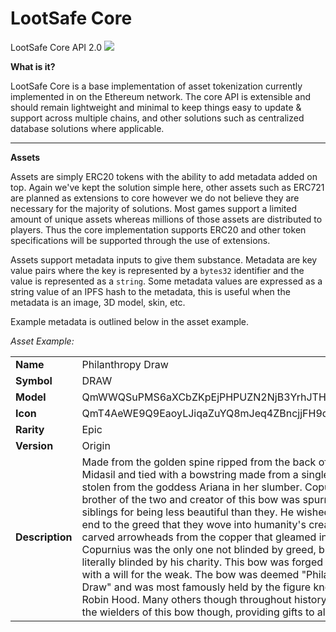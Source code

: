 # LootSafe Core
LootSafe Core API 2.0
![](https://lootsafe.io/app/images/exchange.gif)

**What is it?**

LootSafe Core is a base implementation of asset tokenization currently implemented in on the Ethereum network. 
The core API is extensible and should remain lightweight and minimal to keep things easy to update & support across
multiple chains, and other solutions such as centralized database solutions where applicable.

---

**Assets**

Assets are simply ERC20 tokens with the ability to add metadata added on top. 
Again we've kept the solution simple here, other assets such as ERC721 are planned as 
extensions to core however we do not believe they are necessary for the majority of solutions. Most games support a 
limited amount of unique assets whereas millions of those assets are distributed to players. Thus the core implementation 
supports ERC20 and other token specifications will be supported through the use of extensions. 

Assets support metadata inputs to give them substance. Metadata are key value pairs where the key is represented by a 
`bytes32` identifier and the value is represented as a `string`. Some metadata values are expressed as a string value of 
an IPFS hash to the metadata, this is useful when the metadata is an image, 3D model, skin, etc. 

Example metadata is outlined below in the asset example. 


_Asset Example:_

|                 |                   |
|-----------------|-------------------|
| **Name**        | Philanthropy Draw |
| **Symbol**      | DRAW              |
| **Model**       | QmWWQSuPMS6aXCbZKpEjPHPUZN2NjB3YrhJTHsV4X3vb2t              |
| **Icon**        | QmT4AeWE9Q9EaoyLJiqaZuYQ8mJeq4ZBncjjFH9dQ9uDVA              |
| **Rarity**      | Epic              |
| **Version**     | Origin            |
| **Description** | Made from the golden spine ripped from the back of the god Midasil and tied with a bowstring made from a single silver hair stolen from the goddess Ariana in her slumber.  Copurnius the brother of the two and creator of this bow was spurned by his siblings for being less beautiful than they. He wished to see an end to the greed that they wove into humanity's creation.  He carved arrowheads from the copper that gleamed in his eyes.  Copurnius was the only one not blinded by greed, but quite literally blinded by his charity. This bow was forged for those with a will for the weak.  The bow was deemed "Philanthropy Draw" and was most famously held by the figure known as Robin Hood.  Many others though throughout history have been the wielders of this bow though, providing gifts to all.            |

